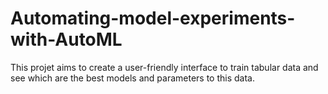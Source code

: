 # Automating-model-experiments-with-AutoML
This projet aims to create a user-friendly interface to train tabular data and see which are the best models and parameters to this data.
